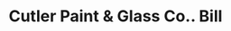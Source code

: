 ---
doi: 10.7916/D89W1SRJ
date_other: '1907'
date_other_textual: '1907'
form: printed ephemera
genre:
- Invoices
name:
- Cutler Paint & Glass Co.
object_in_context_url: https://biggert.cul.columbia.edu/items/view/ave_biggert_01884
subject_hierarchical_geographic:
- Kansas City, Missouri, United States
subject_name:
- Cutler Paint & Glass Co.
title: Cutler Paint & Glass Co.. Bill
sort_title: Cutler Paint & Glass Co.. Bill
call_number: ave_biggert_01884
coordinates:
- 39.099722222222226,-94.57833333333333
pid: ave_biggert_01884
identifiers: ave_biggert_01884
thumbnail: https://derivativo-1.library.columbia.edu/iiif/2/ldpd:490588/full/!256,256/0/native.jpg
permalink: /biggert/ave_biggert_01884/
layout: iiif-image-page
---